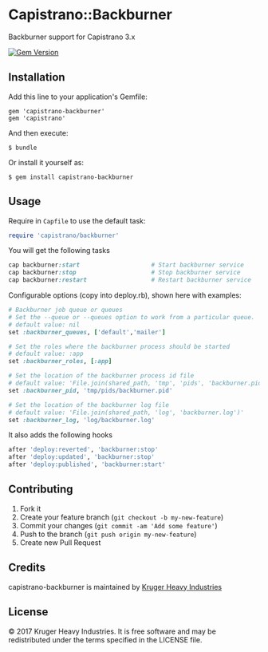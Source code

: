 # Capistrano::Backburner 

Backburner support for Capistrano 3.x

[![Gem Version](https://badge.fury.io/rb/capistrano-backburner.svg)](https://badge.fury.io/rb/capistrano-backburner)

## Installation

Add this line to your application's Gemfile:

    gem 'capistrano-backburner'
    gem 'capistrano'

And then execute:

    $ bundle

Or install it yourself as:

    $ gem install capistrano-backburner

## Usage

Require in `Capfile` to use the default task:

```ruby
require 'capistrano/backburner'
```

You will get the following tasks

```ruby
cap backburner:start                    # Start backburner service
cap backburner:stop                     # Stop backburner service
cap backburner:restart                  # Restart backburner service
```

Configurable options (copy into deploy.rb), shown here with examples:

```ruby
# Backburner job queue or queues
# Set the --queue or --queues option to work from a particular queue.
# default value: nil
set :backburner_queues, ['default','mailer']

# Set the roles where the backburner process should be started
# default value: :app
set :backburner_roles, [:app]

# Set the location of the backburner process id file
# default value: 'File.join(shared_path, 'tmp', 'pids', 'backburner.pid')'
set :backburner_pid, 'tmp/pids/backburner.pid'

# Set the location of the backburner log file
# default value: 'File.join(shared_path, 'log', 'backburner.log')'
set :backburner_log, 'log/backburner.log'

```

It also adds the following hooks

```ruby
after 'deploy:reverted', 'backburner:stop'
after 'deploy:updated', 'backburner:stop'
after 'deploy:published', 'backburner:start'
```

## Contributing

1. Fork it
2. Create your feature branch (`git checkout -b my-new-feature`)
3. Commit your changes (`git commit -am 'Add some feature'`)
4. Push to the branch (`git push origin my-new-feature`)
5. Create new Pull Request

## Credits

capistrano-backburner is maintained by [Kruger Heavy Industries](http://www.krugerheavyindustries.com)

## License

© 2017 Kruger Heavy Industries. It is free software and may be redistributed under the terms specified in the LICENSE file.

